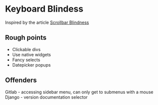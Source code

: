 # Keyboard Blindess

Inspired by the article [Scrollbar Blindness](https://svenkadak.com/blog/scrollbar-blindness)

## Rough points
* Clickable divs
* Use native widgets
* Fancy selects
* Datepicker popups

## Offenders
Gitlab - accessing sidebar menu, can only get to submenus with a mouse
Django - version documentation selector
